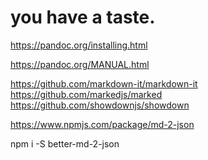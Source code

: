 # you have a taste.


https://pandoc.org/installing.html

https://pandoc.org/MANUAL.html


https://github.com/markdown-it/markdown-it
https://github.com/markedjs/marked
https://github.com/showdownjs/showdown


https://www.npmjs.com/package/md-2-json

npm i -S better-md-2-json

<!-- # NeverFap Deluxe

> Hugo

An online resource to help people with porn addiction.

https://neverfapdeluxe.com/ -->

